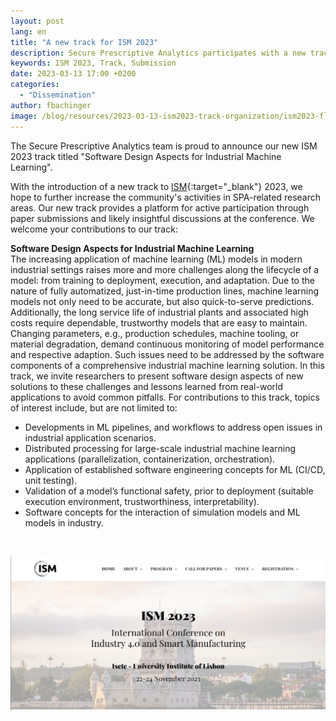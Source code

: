 ```yaml
---
layout: post
lang: en
title: "A new track for ISM 2023"
description: Secure Prescriptive Analytics participates with a new track at ISM 2023.
keywords: ISM 2023, Track, Submission
date: 2023-03-13 17:00 +0200
categories:
  - "Dissemination"
author: fbachinger
image: /blog/resources/2023-03-13-ism2023-track-organization/ism2023-flyer.jpg
---
```


The Secure Prescriptive Analytics team is proud to announce our new ISM 2023 track titled "Software Design Aspects for Industrial Machine Learning".

<!--more-->
With the introduction of a new track to [ISM][ism]{:target="_blank"} 2023, we hope to further increase the community's activities in SPA-related research areas. Our new track provides a platform for active participation through paper submissions and likely insightful discussions at the conference. We welcome your contributions to our track:

**Software Design Aspects for Industrial Machine Learning** 
<br/>
The increasing application of machine learning (ML) models in modern industrial settings raises more and more challenges along the lifecycle of a model: from training to deployment, execution, and adaptation. Due to the nature of fully automatized, just-in-time production lines, machine learning models not only need to be accurate, but also quick-to-serve predictions. Additionally, the long service life of industrial plants and associated high costs require dependable, trustworthy models that are easy to maintain. Changing parameters, e.g., production schedules, machine tooling, or material degradation, demand continuous monitoring of model performance and respective adaption. Such issues need to be addressed by the software components of a comprehensive industrial machine learning solution. In this track, we invite researchers to present software design aspects of new solutions to these challenges and lessons learned from real-world applications to avoid common pitfalls. For contributions to this track, topics of interest include, but are not limited to:

-	Developments in ML pipelines, and workflows to address open issues in industrial application scenarios.
-	Distributed processing for large-scale industrial machine learning applications (parallelization, containerization, orchestration).
-	Application of established software engineering concepts for ML (CI/CD, unit testing).
-	Validation of a model’s functional safety, prior to deployment (suitable execution environment, trustworthiness, interpretability).
-	Software concepts for the interaction of simulation models and ML models in industry.



<br/>

![ISM2023](/blog/resources/2023-03-13-ism2023-track-organization/ism2023-flyer.jpg)

[ism]: https://www.msc-les.org/ism2023/